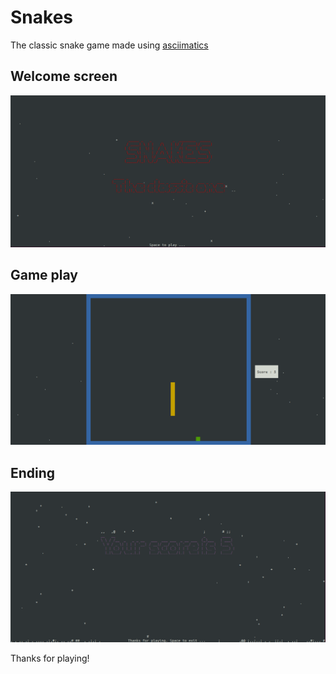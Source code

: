 # Snakes

The classic snake game made using [asciimatics](https://github.com/peterbrittain/asciimatics)

## Welcome screen
![welcome.png](https://github.com/rahul38888/snakes/blob/main/screenshots/welcome.png?raw=true)

## Game play
![game.png](https://github.com/rahul38888/snakes/blob/main/screenshots/game.png?raw=true)

## Ending
![end.png](https://github.com/rahul38888/snakes/blob/main/screenshots/end.png?raw=true)

Thanks for playing!